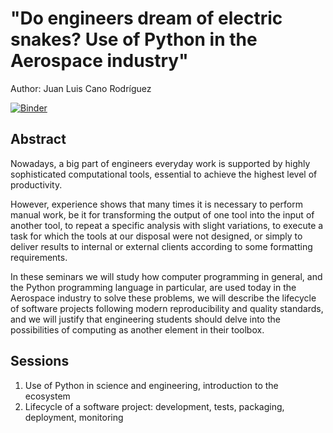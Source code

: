 # "Do engineers dream of electric snakes? Use of Python in the Aerospace industry"

Author: Juan Luis Cano Rodríguez

[![Binder](https://mybinder.org/badge_logo.svg)](https://mybinder.org/v2/gh/astrojuanlu/seminar-python-engineering/main)

## Abstract

Nowadays, a big part of engineers everyday work is supported by highly sophisticated
computational tools, essential to achieve the highest level of productivity.

However, experience shows that many times it is necessary to perform manual work,
be it for transforming the output of one tool into the input of another tool,
to repeat a specific analysis with slight variations, to execute a task for which
the tools at our disposal were not designed, or simply to deliver results to
internal or external clients according to some formatting requirements.

In these seminars we will study how computer programming in general, and the
Python programming language in particular, are used today in the Aerospace industry
to solve these problems, we will describe the lifecycle of software projects
following modern reproducibility and quality standards, and we will justify that
engineering students should delve into the possibilities of computing
as another element in their toolbox.

## Sessions

1. Use of Python in science and engineering, introduction to the ecosystem
2. Lifecycle of a software project: development, tests, packaging, deployment, monitoring
